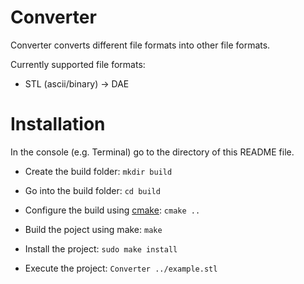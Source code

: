 Converter
=========

Converter converts different file formats into other file formats.

Currently supported file formats:

* STL (ascii/binary) -> DAE

Installation
============
In the console (e.g. Terminal) go to the directory of this README file.

* Create the build folder: `mkdir build`

* Go into the build folder: `cd build`

* Configure the build using [cmake](http://www.cmake.org/cmake/resources/software.html): `cmake ..`

* Build the poject using make: `make`

* Install the project: `sudo make install`

* Execute the project: `Converter ../example.stl`


